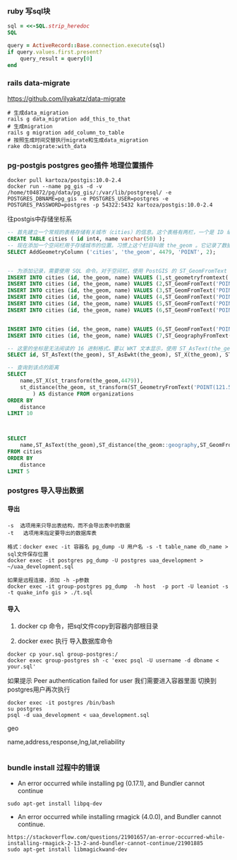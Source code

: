 ### ruby 写sql块
```ruby
sql = <<-SQL.strip_heredoc
SQL

query = ActiveRecord::Base.connection.execute(sql)
if query.values.first.present?
    query_result = query[0]
end
```

### rails data-migrate

https://github.com/ilyakatz/data-migrate

```shell
# 生成data_migration
rails g data_migration add_this_to_that
# 生成migration
rails g migration add_column_to_table
# 按照生成时间交替执行migrate和生成data_migration
rake db:migrate:with_data
```



### pg-postgis postgres geo插件 地理位置插件
```shell
docker pull kartoza/postgis:10.0-2.4
docker run --name pg_gis -d -v /home/t04872/pg/data/pg_gis/:/var/lib/postgresql/ -e POSTGRES_DBNAME=pg_gis -e POSTGRES_USER=postgres -e POSTGRES_PASSWORD=postgres -p 54322:5432 kartoza/postgis:10.0-2.4
```
往postgis中存储坐标系
```sql
-- 首先建立一个常规的表格存储有关城市（cities）的信息。这个表格有两栏，一个是 ID 编号，一个是城市名：
CREATE TABLE cities ( id int4, name varchar(50) );
-- 现在添加一个空间栏用于存储城市的位置。习惯上这个栏目叫做 the_geom 。它记录了数据为什么类型（点、线、面）、有几维（这里是二维）以及空间坐标系统。此处使用 EPSG:4326 坐标系统：
SELECT AddGeometryColumn ('cities', 'the_geom', 4479, 'POINT', 2);


-- 为添加记录，需要使用 SQL 命令。对于空间栏，使用 PostGIS 的 ST_GeomFromText 可以将文本转化为坐标与参考系号的记录
INSERT INTO cities (id, the_geom, name) VALUES (1,st_geometryfromtext('POINT(121.455231 31.249791)',4479),'上海市静安区秣陵路303号1');
INSERT INTO cities (id, the_geom, name) VALUES (2,ST_GeomFromText('POINT(31.177853 121.422272)',4326),'上海市徐汇区宜山路600号');
INSERT INTO cities (id, the_geom, name) VALUES (3,ST_GeomFromText('POINT(31.196651 121.346397)',4326),'上海市长宁区迎宾一路');
INSERT INTO cities (id, the_geom, name) VALUES (4,ST_GeomFromText('POINT(31.187326 121.629124)',4326),'上海市浦东新区张江路1618号');
INSERT INTO cities (id, the_geom, name) VALUES (5,ST_GeomFromText('POINT(31.215444 121.551704)',4326),'上海市浦东新区锦绣路1001号');
INSERT INTO cities (id, the_geom, name) VALUES (6,ST_GeomFromText('POINT(31.239811 121.500549)',4326),'上海市浦东新区陆家嘴环路1386号');


INSERT INTO cities (id, the_geom, name) VALUES (6,ST_GeomFromText('POINT(31.222784 121.504540)',4326),'上海市黄浦区复兴东路1号');
INSERT INTO cities (id, the_geom, name) VALUES (7,ST_GeographyFromText('SRID=4326;POINT(31.239811 121.500549)',4326),'上海市浦东新区陆家嘴环路1386号');

-- 这里的坐标是无法阅读的 16 进制格式。要以 WKT 文本显示，使用 ST_AsText(the_geom) 或 ST_AsEwkt(the_geom) 函数。也可以使用 ST_X(the_geom) 和 ST_Y(the_geom) 显示一个维度的坐标：
SELECT id, ST_AsText(the_geom), ST_AsEwkt(the_geom), ST_X(the_geom), ST_Y(the_geom) FROM cities;

-- 查询到该点的距离
SELECT
    name,ST_X(st_transform(the_geom,4479)),
    st_distance(the_geom, st_transform(ST_GeometryFromText('POINT(121.523895 31.222197)',4326),4479)
        ) AS distance FROM organizations
ORDER BY
    distance
LIMIT 10



SELECT
    name,ST_AsText(the_geom),ST_distance(the_geom::geography,ST_GeomFromText('POINT(31.219701 121.505699)',4326)) AS distance 
FROM cities
ORDER BY
    distance
LIMIT 5

```

### postgres 导入导出数据

#### 导出
```shell
-s  选项用来只导出表结构，而不会导出表中的数据
-t   选项用来指定要导出的数据库表

格式：docker exec -it 容器名 pg_dump -U 用户名 -s -t table_name db_name > sql文件保存位置
docker exec -it postgres pg_dump -U postgres uaa_development > ~/uaa_development.sql

如果是远程连接，添加 -h -p参数
docker exec -it group-postgres pg_dump  -h host  -p port -U leaniot -s -t quake_info gis > ./t.sql
```

#### 导入

1. docker cp 命令，把sql文件copy到容器内部根目录

2. docker exec 执行 导入数据库命令

```shell
docker cp your.sql group-postgres:/
docker exec group-postgres sh -c 'exec psql -U username -d dbname < your.sql'
```

如果提示 Peer authentication failed for user
我们需要进入容器里面 切换到postgres用户再次执行

```shell
docker exec -it postgres /bin/bash
su postgres
psql -d uaa_development < uaa_development.sql
```




geo 

name,address,response,lng,lat,reliability


```json

```

### bundle install 过程中的错误

+ An error occurred while installing pg (0.17.1), and Bundler cannot continue
```shell
sudo apt-get install libpq-dev 
```
+ An error occurred while installing rmagick (4.0.0), and Bundler cannot continue.
```shell
https://stackoverflow.com/questions/21901657/an-error-occurred-while-installing-rmagick-2-13-2-and-bundler-cannot-continue/21901885
sudo apt-get install libmagickwand-dev
```